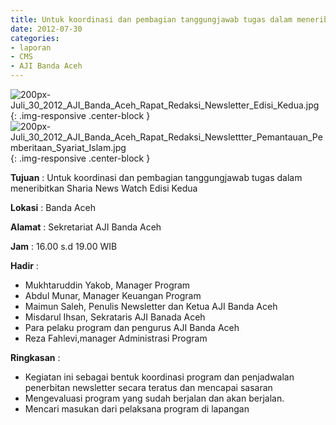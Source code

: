 ```yaml
---
title: Untuk koordinasi dan pembagian tanggungjawab tugas dalam meneribitkan Sharia News Watch Edisi Kedua
date: 2012-07-30
categories:
- laporan
- CMS
- AJI Banda Aceh
---
```


![200px-Juli_30_2012_AJI_Banda_Aceh_Rapat_Redaksi_Newsletter_Edisi_Kedua.jpg](/uploads/200px-Juli_30_2012_AJI_Banda_Aceh_Rapat_Redaksi_Newsletter_Edisi_Kedua.jpg){: .img-responsive .center-block }
![200px-Juli_30_2012_AJI_Banda_Aceh_Rapat_Redaksi_Newslettter_Pemantauan_Pemberitaan_Syariat_Islam.jpg](/uploads/200px-Juli_30_2012_AJI_Banda_Aceh_Rapat_Redaksi_Newslettter_Pemantauan_Pemberitaan_Syariat_Islam.jpg){: .img-responsive .center-block }

**Tujuan** : Untuk koordinasi dan pembagian tanggungjawab tugas dalam meneribitkan Sharia News Watch Edisi Kedua

**Lokasi** : Banda Aceh

**Alamat** : Sekretariat AJI Banda Aceh 

**Jam** : 16.00 s.d 19.00 WIB 

**Hadir** : 
* Mukhtaruddin Yakob, Manager Program
* Abdul Munar, Manager Keuangan Program
* Maimun Saleh, Penulis Newsletter dan Ketua AJI Banda Aceh
* Misdarul Ihsan, Sekrataris AJI Banada Aceh
* Para pelaku program dan pengurus AJI Banda Aceh
* Reza Fahlevi,manager Administrasi Program

**Ringkasan** : 
* Kegiatan ini sebagai bentuk koordinasi program dan penjadwalan penerbitan newsletter secara teratus dan mencapai sasaran
* Mengevaluasi program yang sudah berjalan dan akan berjalan.
* Mencari masukan dari pelaksana program di lapangan
